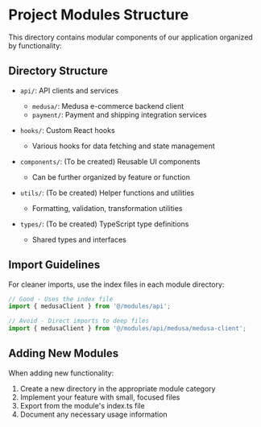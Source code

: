 
# Project Modules Structure

This directory contains modular components of our application organized by functionality:

## Directory Structure

- `api/`: API clients and services
  - `medusa/`: Medusa e-commerce backend client
  - `payment/`: Payment and shipping integration services

- `hooks/`: Custom React hooks
  - Various hooks for data fetching and state management

- `components/`: (To be created) Reusable UI components
  - Can be further organized by feature or function

- `utils/`: (To be created) Helper functions and utilities
  - Formatting, validation, transformation utilities

- `types/`: (To be created) TypeScript type definitions
  - Shared types and interfaces

## Import Guidelines

For cleaner imports, use the index files in each module directory:

```typescript
// Good - Uses the index file
import { medusaClient } from '@/modules/api';

// Avoid - Direct imports to deep files
import { medusaClient } from '@/modules/api/medusa/medusa-client';
```

## Adding New Modules

When adding new functionality:

1. Create a new directory in the appropriate module category
2. Implement your feature with small, focused files
3. Export from the module's index.ts file
4. Document any necessary usage information
